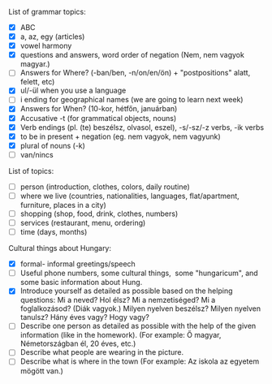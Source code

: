 List of grammar topics:
- [x] ABC
- [x] a, az, egy (articles)
- [x] vowel harmony
- [x] questions and answers, word order of negation (Nem, nem vagyok magyar.)
- [ ] Answers for Where? (-ban/ben, -n/on/en/ön) + "postpositions" alatt, felett, etc)
- [x] ul/-ül when you use a language
- [ ] i ending for geographical names (we are going to learn next week)
- [x] Answers for When? (10-kor, hétfőn, januárban)
- [x] Accusative -t (for grammatical objects, nouns)
- [x] Verb endings (pl. (te) beszélsz, olvasol, eszel), -s/-sz/-z verbs, -ik verbs
- [x] to be in present + negation (eg. nem vagyok, nem vagyunk)
- [x] plural of nouns (-k)
- [ ] van/nincs

List of topics:
- [ ] person (introduction, clothes, colors, daily routine)
- [ ] where we live (countries, nationalities, languages, flat/apartment, furniture, places in a city)
- [ ] shopping (shop, food, drink, clothes, numbers)
- [ ] services (restaurant, menu, ordering)
- [ ] time (days, months)

Cultural things about Hungary:
- [x] formal- informal greetings/speech
- [ ] Useful phone numbers, some cultural things,  some "hungaricum", and some basic information about Hung.
- [x] Introduce yourself as detailed as possible based on the helping questions: Mi a neved? Hol élsz? Mi a nemzetiséged? Mi a foglalkozásod? (Diák vagyok.) Milyen nyelven beszélsz? Milyen nyelven tanulsz? Hány éves vagy? Hogy vagy?   
- [ ] Describe one person as detailed as possible with the help of the given information (like in the homework). (For example: Ő magyar, Németországban él, 20 éves, etc.)
- [ ] Describe what people are wearing in the picture.  
- [ ] Describe what is where in the town (For example: Az iskola az egyetem mögött van.)
